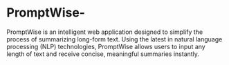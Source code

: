 # PromptWise-
PromptWise is an intelligent web application designed to simplify the process of summarizing long-form text. Using the latest in natural language processing (NLP) technologies, PromptWise allows users to input any length of text and receive concise, meaningful summaries instantly.
